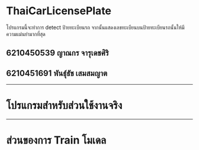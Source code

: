 # ThaiCarLicensePlate
โปรแกรมนี้จะทำการ detect ป้ายทะเบียนรถ จากนั้นแสดงเลขทะเบียนบนป้ายทะเบียนรถนั้นให้มีความแม่นยำมากที่สุด
 
## 6210450539 ญาณกร จารุเดชศิริ
## 6210451691 พันธุ์ธัช เสมสมญาต

------------------------------------------------------------------------------------------------------------------------

# โปรแกรมสำหรับส่วนใช้งานจริง











------------------------------------------------------------------------------------------------------------------------
# ส่วนของการ Train โมเดล


